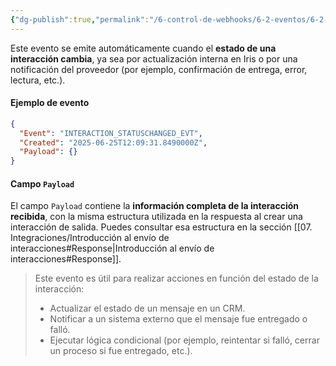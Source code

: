 ```yaml
---
{"dg-publish":true,"permalink":"/6-control-de-webhooks/6-2-eventos/6-2-4-interaction-statuschanged-evt/","dgPassFrontmatter":true}
---
```


Este evento se emite automáticamente cuando el **estado de una interacción cambia**, ya sea por actualización interna en Iris o por una notificación del proveedor (por ejemplo, confirmación de entrega, error, lectura, etc.).
#### Ejemplo de evento

```json
{
  "Event": "INTERACTION_STATUSCHANGED_EVT",
  "Created": "2025-06-25T12:09:31.8490000Z",
  "Payload": {}
}
```

#### Campo `Payload`

El campo `Payload` contiene la **información completa de la interacción recibida**, con la misma estructura utilizada en la respuesta al crear una interacción de salida. Puedes consultar esa estructura en la sección  [[07. Integraciones/Introducción al envío de interacciones#Response\|Introducción al envío de interacciones#Response]].


> Este evento es útil para realizar acciones en función del estado de la interacción:
> 
> - Actualizar el estado de un mensaje en un CRM.
> - Notificar a un sistema externo que el mensaje fue entregado o falló.
> - Ejecutar lógica condicional (por ejemplo, reintentar si falló, cerrar un proceso si fue entregado, etc.).

